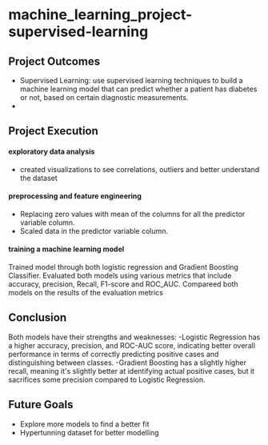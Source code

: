 # machine_learning_project-supervised-learning

## Project Outcomes
- Supervised Learning: use supervised learning techniques to build a machine learning model that can predict whether a patient has diabetes or not, based on certain diagnostic measurements.
-
## Project Execution
#### exploratory data analysis
- created visualizations to see correlations, outliers and better understand the dataset

#### preprocessing and feature engineering
- Replacing zero values with mean of the columns for all the predictor variable column.
 - Scaled data in the predictor variable column.

#### training a machine learning model

Trained model through both logistic regression and Gradient Boosting Classifier.
Evaluated both models using various metrics that include accuracy, precision, Recall, F1-score and ROC_AUC.
Compareed both models on the results of the evaluation metrics

## Conclusion 
Both models have their strengths and weaknesses:
-Logistic Regression has a higher accuracy, precision, and ROC-AUC score, indicating better overall performance in terms of correctly predicting positive cases and distinguishing between classes.
-Gradient Boosting has a slightly higher recall, meaning it's slightly better at identifying actual positive cases, but it sacrifices some precision compared to Logistic Regression.

## Future Goals
- Explore more models to find a better fit
- Hypertunning dataset for better modelling
